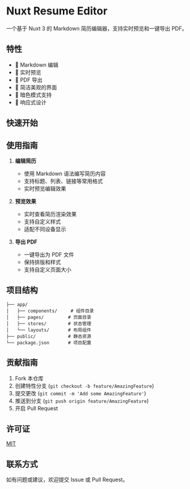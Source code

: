 # Nuxt Resume Editor

一个基于 Nuxt 3 的 Markdown 简历编辑器，支持实时预览和一键导出 PDF。

## 特性

- 📝 Markdown 编辑
- 👀 实时预览
- 📄 PDF 导出
- 🎨 简洁美观的界面
- 🌙 暗色模式支持
- 📱 响应式设计

## 快速开始

## 使用指南

1. **编辑简历**

   - 使用 Markdown 语法编写简历内容
   - 支持标题、列表、链接等常用格式
   - 实时预览编辑效果

2. **预览效果**

   - 实时查看简历渲染效果
   - 支持自定义样式
   - 适配不同设备显示

3. **导出 PDF**
   - 一键导出为 PDF 文件
   - 保持排版和样式
   - 支持自定义页面大小

## 项目结构

```
├── app/
│   ├── components/     # 组件目录
│   ├── pages/         # 页面目录
│   ├── stores/        # 状态管理
│   └── layouts/       # 布局组件
├── public/            # 静态资源
└── package.json       # 项目配置
```

## 贡献指南

1. Fork 本仓库
2. 创建特性分支 (`git checkout -b feature/AmazingFeature`)
3. 提交更改 (`git commit -m 'Add some AmazingFeature'`)
4. 推送到分支 (`git push origin feature/AmazingFeature`)
5. 开启 Pull Request

## 许可证

[MIT](LICENSE)

## 联系方式

如有问题或建议，欢迎提交 Issue 或 Pull Request。
